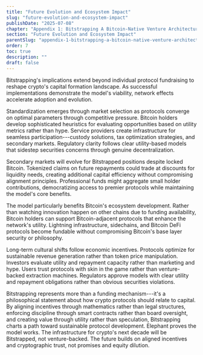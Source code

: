 ```yaml
---
title: "Future Evolution and Ecosystem Impact"
slug: "future-evolution-and-ecosystem-impact"
publishDate: "2025-07-08"
chapter: "Appendix 1: Bitstrapping A Bitcoin-Native Venture Architecture"
section: "Future Evolution and Ecosystem Impact"
parentSlug: "appendix-1-bitstrapping-a-bitcoin-native-venture-architecture"
order: 7
toc: true
description: ""
draft: false
---
```


Bitstrapping's implications extend beyond individual protocol fundraising to reshape crypto's capital formation landscape. As successful implementations demonstrate the model's viability, network effects accelerate adoption and evolution.

Standardization emerges through market selection as protocols converge on optimal parameters through competitive pressure. Bitcoin holders develop sophisticated heuristics for evaluating opportunities based on utility metrics rather than hype. Service providers create infrastructure for seamless participation---custody solutions, tax optimization strategies, and secondary markets. Regulatory clarity follows clear utility-based models that sidestep securities concerns through genuine decentralization.

Secondary markets will evolve for Bitstrapped positions despite locked Bitcoin. Tokenized claims on future repayments could trade at discounts for liquidity needs, creating additional capital efficiency without compromising alignment principles. Professional funds might aggregate small holder contributions, democratizing access to premier protocols while maintaining the model's core benefits.

The model particularly benefits Bitcoin's ecosystem development. Rather than watching innovation happen on other chains due to funding availability, Bitcoin holders can support Bitcoin-adjacent protocols that enhance the network's utility. Lightning infrastructure, sidechains, and Bitcoin DeFi protocols become fundable without compromising Bitcoin's base layer security or philosophy.

Long-term cultural shifts follow economic incentives. Protocols optimize for sustainable revenue generation rather than token price manipulation. Investors evaluate utility and repayment capacity rather than marketing and hype. Users trust protocols with skin in the game rather than venture-backed extraction machines. Regulators approve models with clear utility and repayment obligations rather than obvious securities violations.

Bitstrapping represents more than a funding mechanism---it's a philosophical statement about how crypto protocols should relate to capital. By aligning incentives through mathematics rather than legal structures, enforcing discipline through smart contracts rather than board oversight, and creating value through utility rather than speculation, Bitstrapping charts a path toward sustainable protocol development. Elephant proves the model works. The infrastructure for crypto's next decade will be Bitstrapped, not venture-backed. The future builds on aligned incentives and cryptographic trust, not promises and equity dilution.
